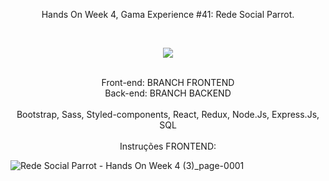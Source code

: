 <p align="center">
  Hands On Week 4, Gama Experience #41: Rede Social Parrot.
</p><br/>

<p align="center">
  <img src="https://user-images.githubusercontent.com/88943961/168207573-366aea90-464f-4e78-a31f-cf88051f925c.png"/>
  </p>

  <p align="center">
  <br/>Front-end: BRANCH FRONTEND<br/>Back-end: BRANCH BACKEND<br/><br/>
  Bootstrap, Sass, Styled-components, React, Redux, Node.Js, Express.Js, SQL
  <br/> <br/>Instruções FRONTEND:
  </p>

![Rede Social Parrot - Hands On Week 4 (3)_page-0001](https://user-images.githubusercontent.com/88943961/173237247-4036bf7a-c94c-47c8-825f-e25cef363473.jpg)
